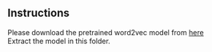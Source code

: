 ## Instructions <br />

Please download the pretrained word2vec model from [here](https://drive.google.com/file/d/0B7XkCwpI5KDYNlNUTTlSS21pQmM/edit) <br />
Extract the model in this folder.
